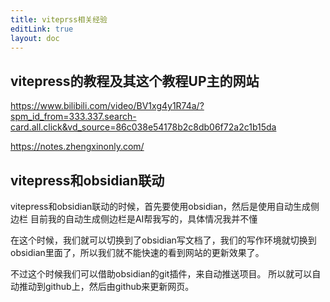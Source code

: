 ```yaml
---
title: viteprss相关经验
editLink: true
layout: doc
---
```




## vitepress的教程及其这个教程UP主的网站
https://www.bilibili.com/video/BV1xg4y1R74a/?spm_id_from=333.337.search-card.all.click&vd_source=86c038e54178b2c8db06f72a2c1b15da

https://notes.zhengxinonly.com/

## vitepress和obsidian联动

vitepress和obsidian联动的时候，首先要使用obsidian，然后是使用自动生成侧边栏
目前我的自动生成侧边栏是AI帮我写的，具体情况我并不懂

在这个时候，我们就可以切换到了obsidian写文档了，我们的写作环境就切换到obsidian里面了，所以我们就不能快速的看到网站的更新效果了。

不过这个时候我们可以借助obsidian的git插件，来自动推送项目。
所以就可以自动推动到github上，然后由github来更新网页。